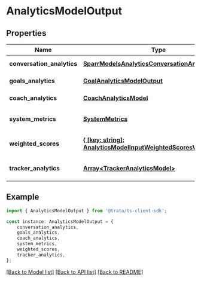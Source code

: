 # AnalyticsModelOutput


## Properties

Name | Type | Description | Notes
------------ | ------------- | ------------- | -------------
**conversation_analytics** | [**SparrModelsAnalyticsConversationAnalyticsModel**](SparrModelsAnalyticsConversationAnalyticsModel.md) |  | [default to undefined]
**goals_analytics** | [**GoalAnalyticsModelOutput**](GoalAnalyticsModelOutput.md) |  | [default to undefined]
**coach_analytics** | [**CoachAnalyticsModel**](CoachAnalyticsModel.md) |  | [default to undefined]
**system_metrics** | [**SystemMetrics**](SystemMetrics.md) |  | [optional] [default to undefined]
**weighted_scores** | [**{ [key: string]: AnalyticsModelInputWeightedScoresValue; }**](AnalyticsModelInputWeightedScoresValue.md) |  | [optional] [default to undefined]
**tracker_analytics** | [**Array&lt;TrackerAnalyticsModel&gt;**](TrackerAnalyticsModel.md) |  | [optional] [default to undefined]

## Example

```typescript
import { AnalyticsModelOutput } from '@trata/ts-client-sdk';

const instance: AnalyticsModelOutput = {
    conversation_analytics,
    goals_analytics,
    coach_analytics,
    system_metrics,
    weighted_scores,
    tracker_analytics,
};
```

[[Back to Model list]](../README.md#documentation-for-models) [[Back to API list]](../README.md#documentation-for-api-endpoints) [[Back to README]](../README.md)
